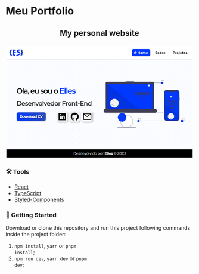 # Meu Portfolio

<h2 align="center">My personal website</h2>
<h3 align="center">
    <img alt="Portfolio image" title="My Personal Portfolio" src="./public/assets/images/portfolioelles.png" width="500"/>
</h3>

<h3>🛠 Tools</h3>

- [React](https://react.dev/)
- [TypeScript](https://www.typescriptlang.org/)
- [Styled-Components](https://styled-components.com/)

<h3>🚀 Getting Started</h3>

Download or clone this repository and run this project following commands inside the project folder:

1. <code>npm install</code>, <code>yarn</code> or <code>pnpm install</code>;
2. <code>npm run dev</code>, <code>yarn dev</code> or <code>pnpm dev</code>;
